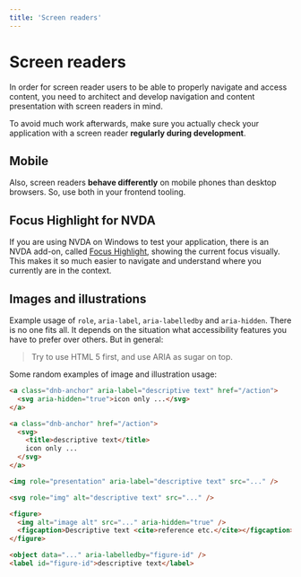 ```yaml
---
title: 'Screen readers'
---
```


# Screen readers

In order for screen reader users to be able to properly navigate and access content, you need to architect and develop navigation and content presentation with screen readers in mind.

To avoid much work afterwards, make sure you actually check your application with a screen reader **regularly during development**.

## Mobile

Also, screen readers **behave differently** on mobile phones than desktop browsers. So, use both in your frontend tooling.

## Focus Highlight for NVDA

If you are using NVDA on Windows to test your application, there is an NVDA add-on, called [Focus Highlight](https://addons.nvda-project.org/addons/focusHighlight.en.html), showing the current focus visually. This makes it so much easier to navigate and understand where you currently are in the context.

## Images and illustrations

Example usage of `role`, `aria-label`, `aria-labelledby` and `aria-hidden`. There is no one fits all. It depends on the situation what accessibility features you have to prefer over others. But in general:

> Try to use HTML 5 first, and use ARIA as sugar on top.

Some random examples of image and illustration usage:

```html
<a class="dnb-anchor" aria-label="descriptive text" href="/action">
  <svg aria-hidden="true">icon only ...</svg>
</a>

<a class="dnb-anchor" href="/action">
  <svg>
    <title>descriptive text</title>
    icon only ...
  </svg>
</a>

<img role="presentation" aria-label="descriptive text" src="..." />

<svg role="img" alt="descriptive text" src="..." />

<figure>
  <img alt="image alt" src="..." aria-hidden="true" />
  <figcaption>Descriptive text <cite>reference etc.</cite></figcaption>
</figure>

<object data="..." aria-labelledby="figure-id" />
<label id="figure-id">descriptive text</label>
```
